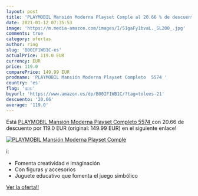 ```yaml
---
layout: post
title: 'PLAYMOBIL Mansión Moderna Playset Comple al 20.66 % de descuento'
date: 2021-01-12 07:35:53
image: 'https://m.media-amazon.com/images/I/51gaFy1bvaL._SL200_.jpg'
comments: true
category: ofertas
author: ring
slug: 'B00IF1WB1C-es'
actualPrice: 119.0 EUR
currency: EUR
price: 119.0
comparePrice: 149.99 EUR
prodname: 'PLAYMOBIL Mansión Moderna Playset Completo  5574 '
country: 'es'
flag: '🇪🇸'
buyurl: 'https://www.amazon.es/dp/B00IF1WB1C/?tag=tolees-21'
descuento: '20.66'
average: '119.0'
---
```


Está [PLAYMOBIL Mansión Moderna Playset Completo  5574 ](https://www.amazon.es/dp/B00IF1WB1C/?tag=tolees-21) con 20.66 de descuento por 119.0 EUR (original: 149.99 EUR) en el siguiente enlace!

[![PLAYMOBIL Mansión Moderna Playset Comple](https://m.media-amazon.com/images/I/51gaFy1bvaL._SL200_.jpg)](https://www.amazon.es/dp/B00IF1WB1C/?tag=tolees-21)

ℹ️:

- Fomenta creatividad e imaginación
- Con figuras y accesorios
- Juguete educativo que fomenta el juego simbólico

[Ver la oferta!!](https://www.amazon.es/dp/B00IF1WB1C/?tag=tolees-21)
